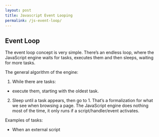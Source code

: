 ```yaml
---
layout: post
title: Javascript Event Looping
permalink: /js-event-loop/
---
```


## Event Loop
The event loop concept is very simple. There’s an endless loop, where the JavaScript engine waits for tasks, executes them and then sleeps, waiting for more tasks.

The general algorithm of the engine:

1. While there are tasks:
- execute them, starting with the oldest task.
2. Sleep until a task appears, then go to 1.
That’s a formalization for what we see when browsing a page. The JavaScript engine does nothing most of the time, it only runs if a script/handler/event activates.

Examples of tasks:

+ When an external script <script src="..."> loads, the task is to execute it.
+ When a user moves their mouse, the task is to dispatch mousemove event and execute handlers.
+ When the time is due for a scheduled setTimeout, the task is to run its callback.
+ …and so on.

Tasks are set – the engine handles them – then waits for more tasks (while sleeping and consuming close to zero CPU).

It may happen that a task comes while the engine is busy, then it’s enqueued.

The tasks form a queue, so-called “macrotask queue” (v8 term):
![macrotask-queue](/images/macro-task.png)

For instance, while the engine is busy executing a script, a user may move their mouse causing mousemove, and setTimeout may be due and so on, these tasks form a queue, as illustrated on the picture above.

Tasks from the queue are processed on “first come – first served” basis. When the engine browser is done with the script, it handles mousemove event, then setTimeout handler, and so on.

So far, quite simple, right?

Two more details:

1. Rendering never happens while the engine executes a task. It doesn’t matter if the task takes a long time. Changes to the DOM are painted only after the task is complete.
2. If a task takes too long, the browser can’t do other tasks, such as processing user events. So after a time, it raises an alert like “Page Unresponsive”, suggesting killing the task with the whole page. That happens when there are a lot of complex calculations or a programming error leading to an infinite loop.
That was the theory. Now let’s see how we can apply that knowledge.

## Use-case 1: splitting CPU-hungry tasks
Let’s say we have a CPU-hungry task.

For example, syntax-highlighting (used to colorize code examples on this page) is quite CPU-heavy. To highlight the code, it performs the analysis, creates many colored elements, adds them to the document – for a large amount of text that takes a lot of time.

While the engine is busy with syntax highlighting, it can’t do other DOM-related stuff, process user events, etc. It may even cause the browser to “hiccup” or even “hang” for a bit, which is unacceptable.

We can avoid problems by splitting the big task into pieces. Highlight first 100 lines, then schedule **setTimeout** (with zero-delay) for the next 100 lines, and so on.

To demonstrate this approach, for the sake of simplicity, instead of text-highlighting, let’s take a function that counts from **1** to **1000000000**.

If you run the code below, the engine will “hang” for some time. For server-side JS that’s clearly noticeable, and if you are running it in-browser, then try to click other buttons on the page – you’ll see that no other events get handled until the counting finishes.

```JavaScript
let i = 0;

let start = Date.now();

function count() {

  // do a heavy job
  for (let j = 0; j < 1e9; j++) {
    i++;
  }

  alert("Done in " + (Date.now() - start) + 'ms');
}

count();
```
The browser may even show a “the script takes too long” warning.

Let’s split the job using nested **setTimeout** calls:

```JavaScript
let i = 0;

let start = Date.now();

function count() {

  // do a piece of the heavy job (*)
  do {
    i++;
  } while (i % 1e6 != 0);

  if (i == 1e9) {
    alert("Done in " + (Date.now() - start) + 'ms');
  } else {
    setTimeout(count); // schedule the new call (**)
  }

}

count();
```

Now the browser interface is fully functional during the “counting” process.

A single run of count does a part of the job (*), and then re-schedules itself (**) if needed:

1. First run counts: i=1...1000000.
2. Second run counts: i=1000001..2000000.
3. …and so on.

Now, if a new side task (e.g. **onclick** event) appears while the engine is busy executing part 1, it gets queued and then executes when part 1 finished, before the next part. Periodic returns to the event loop between count executions provide just enough “air” for the JavaScript engine to do something else, to react to other user actions.

The notable thing is that both variants – with and without splitting the job by **setTimeout** – are comparable in speed. There’s not much difference in the overall counting time.

To make them closer, let’s make an improvement.

We’ll move the scheduling to the beginning of the **count()**:

```JavaScript
let i = 0;

let start = Date.now();

function count() {

  // move the scheduling to the beginning
  if (i < 1e9 - 1e6) {
    setTimeout(count); // schedule the new call
  }

  do {
    i++;
  } while (i % 1e6 != 0);

  if (i == 1e9) {
    alert("Done in " + (Date.now() - start) + 'ms');
  }

}

count();
```
Now when we start to count() and see that we’ll need to count() more, we schedule that immediately, before doing the job.

If you run it, it’s easy to notice that it takes significantly less time.

Why?

That’s simple: as you remember, there’s the in-browser minimal delay of 4ms for many nested **setTimeout** calls. Even if we set 0, it’s 4ms (or a bit more). So the earlier we schedule it – the faster it runs.

Finally, we’ve split a CPU-hungry task into parts – now it doesn’t block the user interface. And its overall execution time isn’t much longer.

## Use case 2: progress indication
Another benefit of splitting heavy tasks for browser scripts is that we can show progress indication.

As mentioned earlier, changes to DOM are painted only after the currently running task is completed, irrespective of how long it takes.

On one hand, that’s great, because our function may create many elements, add them one-by-one to the document and change their styles – the visitor won’t see any “intermediate”, unfinished state. An important thing, right?

Here’s the demo, the changes to i won’t show up until the function finishes, so we’ll see only the last value:

```JavaScript
<div id="progress"></div>

<script>

  function count() {
    for (let i = 0; i < 1e6; i++) {
      i++;
      progress.innerHTML = i;
    }
  }

  count();
</script>
```
…But we also may want to show something during the task, e.g. a progress bar.

If we split the heavy task into pieces using setTimeout, then changes are painted out in-between them.

This looks prettier:
```JavaScript
<div id="progress"></div>

<script>
  let i = 0;

  function count() {

    // do a piece of the heavy job (*)
    do {
      i++;
      progress.innerHTML = i;
    } while (i % 1e3 != 0);

    if (i < 1e7) {
      setTimeout(count);
    }

  }

  count();
</script>
```
Now the <div> shows increasing values of i, a kind of a progress bar.

## Use case 3: doing something after the event
In an event handler we may decide to postpone some actions until the event bubbled up and was handled on all levels. We can do that by wrapping the code in zero delay **setTimeout**.

In the chapter Dispatching custom events we saw an example: custom event **menu-open** is dispatched in **setTimeout**, so that it happens after the “click” event is fully handled.

```JavaScript
menu.onclick = function() {
  // ...

  // create a custom event with the clicked menu item data
  let customEvent = new CustomEvent("menu-open", {
    bubbles: true
  });

  // dispatch the custom event asynchronously
  setTimeout(() => menu.dispatchEvent(customEvent));
};
```

## Macrotasks and Microtasks
Along with macrotasks, described in this chapter, there are microtasks, mentioned in the chapter Microtasks.

Microtasks come solely from our code. They are usually created by promises: an execution of .then/catch/finally handler becomes a microtask. Microtasks are used “under the cover” of await as well, as it’s another form of promise handling.

There’s also a special function queueMicrotask(func) that queues func for execution in the microtask queue.

**Immediately after every macrotask, the engine executes all tasks from microtask queue, prior to running any other macrotasks or rendering or anything else.**

For instance, take a look:

```JavaScript
setTimeout(() => alert("timeout"));

Promise.resolve()
  .then(() => alert("promise"));

alert("code");
```

What’s going to be the order here?

1. code shows first, because it’s a regular synchronous call.
2. promise shows second, because .then passes through the microtask queue, and runs after the current code.
3. timeout shows last, because it’s a macrotask.

The richer event loop picture looks like this (order is from top to bottom, that is: the script first, then microtasks, rendering and so on):
![microtask-queue](/images/micro-task.png)

All microtasks are completed before any other event handling or rendering or any other macrotask takes place.

That’s important, as it guarantees that the application environment is basically the same (no mouse coordinate changes, no new network data, etc) between microtasks.

If we’d like to execute a function asynchronously (after the current code), but before changes are rendered or new events handled, we can schedule it with queueMicrotask.

Here’s an example with “counting progress bar”, similar to the one shown previously, but queueMicrotask is used instead of setTimeout. You can see that it renders at the very end. Just like the synchronous code:

```JavaScript
<div id="progress"></div>

<script>
  let i = 0;

  function count() {

    // do a piece of the heavy job (*)
    do {
      i++;
      progress.innerHTML = i;
    } while (i % 1e3 != 0);

    if (i < 1e6) {
      queueMicrotask(count);
    }

  }

  count();
</script>
```
## Summary
A more detailed event loop algorithm (though still simplified compared to [the specification](https://html.spec.whatwg.org/multipage/webappapis.html#event-loop-processing-model)):

1. Dequeue and run the oldest task from the macrotask queue (e.g. “script”).
2. Execute all microtasks:
- While the microtask queue is not empty:
- Dequeue and run the oldest microtask.
3. Render changes if any.
4. If the macrotask queue is empty, wait till a macrotask appears.
5. Go to step 1.
To schedule a new macrotask:
+ Use zero delayed setTimeout(f).
That may be used to split a big calculation-heavy task into pieces, for the browser to be able to react to user events and show progress between them.

Also, used in event handlers to schedule an action after the event is fully handled (bubbling done).

To schedule a new microtask

- Use queueMicrotask(f).
- Also promise handlers go through the microtask queue.
There’s no UI or network event handling between microtasks: they run immediately one after another.

So one may want to queueMicrotask to execute a function asynchronously, but within the environment state.

## Web Worker
For long heavy calculations that shouldn’t block the event loop, we can use Web Workers.

That’s a way to run code in another, parallel thread.

Web Workers can exchange messages with the main process, but they have their own variables, and their own event loop.

Web Workers do not have access to DOM, so they are useful, mainly, for calculations, to use multiple CPU cores simultaneously.